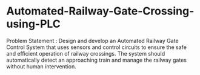 # Automated-Railway-Gate-Crossing-using-PLC
Problem Statement : Design and develop an Automated Railway Gate Control System that uses sensors and control circuits to ensure the safe and efficient operation of railway crossings. The system should automatically detect an approaching train and manage the railway gates without human intervention.

